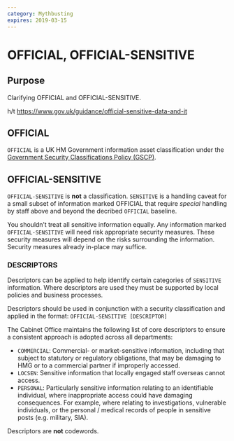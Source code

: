 ```yaml
---
category: Mythbusting
expires: 2019-03-15
---
```

# OFFICIAL, OFFICIAL-SENSITIVE

## Purpose

Clarifying OFFICIAL and OFFICIAL-SENSITIVE.

h/t https://www.gov.uk/guidance/official-sensitive-data-and-it

## OFFICIAL

`OFFICIAL` is a UK HM Government information asset classification under the [Government Security Classifications Policy (GSCP)](https://www.gov.uk/government/publications/government-security-classifications).

## OFFICIAL-SENSITIVE

`OFFICIAL-SENSITIVE` is **not** a classification. `SENSITIVE` is a handling caveat for a small subset of information marked OFFICIAL that require *special* handling by staff above and beyond the decribed `OFFICIAL` baseline.

You shouldn’t treat all sensitive information equally. Any information marked `OFFICIAL-SENSITIVE` will need risk appropriate security measures. These security measures will depend on the risks surrounding the information. Security measures already in-place may suffice.

### DESCRIPTORS

Descriptors can be applied to help identify certain categories of `SENSITIVE` information. Where
descriptors are used they must be supported by local policies and business
processes.

Descriptors should be used in conjunction with a security classification and applied in the format: `OFFICIAL-SENSITIVE [DESCRIPTOR]`

The Cabinet Office maintains the following list of core descriptors to ensure a consistent
approach is adopted across all departments:

*  `COMMERCIAL`: Commercial- or market-sensitive information, including that
  subject to statutory or regulatory obligations, that may be damaging to HMG or to
  a commercial partner if improperly accessed.
* `LOCSEN`: Sensitive information that locally engaged staff overseas cannot
  access.
* `PERSONAL`: Particularly sensitive information relating to an identifiable
  individual, where inappropriate access could have damaging consequences. For
  example, where relating to investigations, vulnerable individuals, or the personal /
  medical records of people in sensitive posts (e.g. military, SIA).

Descriptors are **not** codewords.
